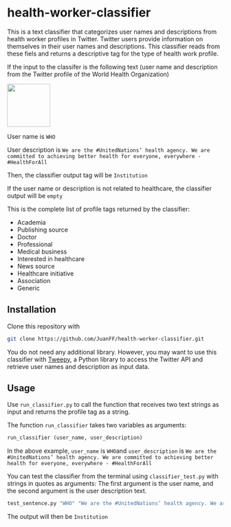 # health-worker-classifier

This is a text classifier that categorizes user names and descriptions from health worker profiles in Twitter. Twitter users provide information on themselves in their user names and descriptions. This classifier reads from these fiels and returns a descriptive tag for the type of health work profile.

If the input to the classifer is the following text (user name and description from the Twitter profile of the World Health Organization)

<img src = 'https://github.com/JuanFF/health-worker-classifier/blob/master/WHO.png' width="100" height="100">

User name is ```WHO```

User description is ```We are the #UnitedNations’ health agency. We are committed to achieving better health for everyone, everywhere - #HealthForAll```

Then, the classifier output tag will be ```Institution```

If the user name or description is not related to healthcare, the classifier output will be ```empty```

This is the complete list of profile tags returned by the classifier:

- Academia
- Publishing source
- Doctor
- Professional
- Medical business
- Interested in healthcare
- News source
- Healthcare initiative
- Association
- Generic


## Installation

Clone this repository with

```bash
git clone https://github.com/JuanFF/health-worker-classifier.git
```
You do not need any additional library. However, you may want to use this classifier with [Tweepy](https://www.tweepy.org), a Python library to access the Twitter API and retrieve user names and description as input data.


## Usage

Use ```run_classifier.py``` to call the function that receives two text strings as input and returns the profile tag as a string.

The function ```run_classifier``` takes two variables as arguments:

```python
run_classifier (user_name, user_description)
```

In the above example, ```user_name``` is ```WHO```and ```user_description``` is ```We are the #UnitedNations’ health agency. We are committed to achieving better health for everyone, everywhere - #HealthForAll```

You can test the classifier from the terminal using ```classifier_test.py``` with strings in quotes as arguments: The first argument is the user name, and the second argument is the user description text.


```bash
test_sentence.py "WHO" "We are the #UnitedNations’ health agency. We are committed to achieving better health for everyone, everywhere"
```

The output will then be ```Institution```
